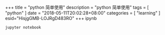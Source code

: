 +++
title = "python 简单使用"
description = "python 简单使用"
tags = [
    "python"
]
date = "2018-05-11T20:02:28+08:00"
categories = [
    "learning"
]
esid="HisjgGMB-LOJRgD483RO"
+++
ipynb

```python
jupyter notebook

```

